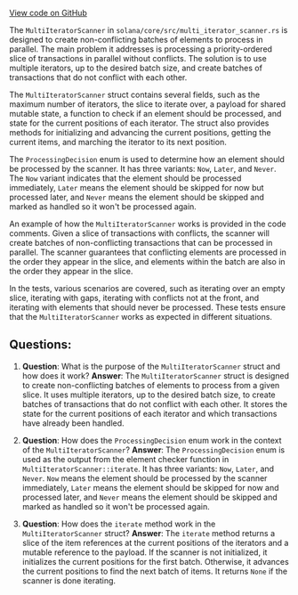 
[View code on GitHub](https://github.com/solana-labs/solana/blob/master/core/src/multi_iterator_scanner.rs)

The `MultiIteratorScanner` in `solana/core/src/multi_iterator_scanner.rs` is designed to create non-conflicting batches of elements to process in parallel. The main problem it addresses is processing a priority-ordered slice of transactions in parallel without conflicts. The solution is to use multiple iterators, up to the desired batch size, and create batches of transactions that do not conflict with each other.

The `MultiIteratorScanner` struct contains several fields, such as the maximum number of iterators, the slice to iterate over, a payload for shared mutable state, a function to check if an element should be processed, and state for the current positions of each iterator. The struct also provides methods for initializing and advancing the current positions, getting the current items, and marching the iterator to its next position.

The `ProcessingDecision` enum is used to determine how an element should be processed by the scanner. It has three variants: `Now`, `Later`, and `Never`. The `Now` variant indicates that the element should be processed immediately, `Later` means the element should be skipped for now but processed later, and `Never` means the element should be skipped and marked as handled so it won't be processed again.

An example of how the `MultiIteratorScanner` works is provided in the code comments. Given a slice of transactions with conflicts, the scanner will create batches of non-conflicting transactions that can be processed in parallel. The scanner guarantees that conflicting elements are processed in the order they appear in the slice, and elements within the batch are also in the order they appear in the slice.

In the tests, various scenarios are covered, such as iterating over an empty slice, iterating with gaps, iterating with conflicts not at the front, and iterating with elements that should never be processed. These tests ensure that the `MultiIteratorScanner` works as expected in different situations.
## Questions: 
 1. **Question**: What is the purpose of the `MultiIteratorScanner` struct and how does it work?
   **Answer**: The `MultiIteratorScanner` struct is designed to create non-conflicting batches of elements to process from a given slice. It uses multiple iterators, up to the desired batch size, to create batches of transactions that do not conflict with each other. It stores the state for the current positions of each iterator and which transactions have already been handled.

2. **Question**: How does the `ProcessingDecision` enum work in the context of the `MultiIteratorScanner`?
   **Answer**: The `ProcessingDecision` enum is used as the output from the element checker function in `MultiIteratorScanner::iterate`. It has three variants: `Now`, `Later`, and `Never`. `Now` means the element should be processed by the scanner immediately, `Later` means the element should be skipped for now and processed later, and `Never` means the element should be skipped and marked as handled so it won't be processed again.

3. **Question**: How does the `iterate` method work in the `MultiIteratorScanner` struct?
   **Answer**: The `iterate` method returns a slice of the item references at the current positions of the iterators and a mutable reference to the payload. If the scanner is not initialized, it initializes the current positions for the first batch. Otherwise, it advances the current positions to find the next batch of items. It returns `None` if the scanner is done iterating.